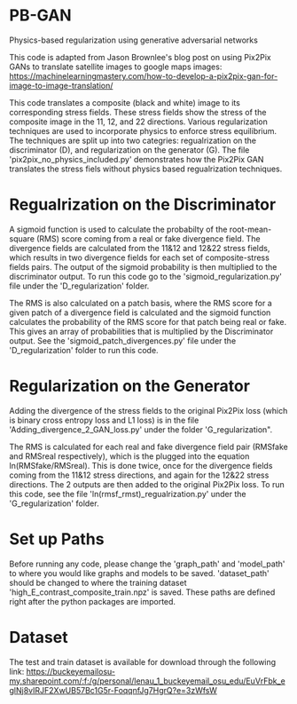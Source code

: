 # PB-GAN
Physics-based regularization using generative adversarial networks

This code is adapted from Jason Brownlee's blog post on using Pix2Pix GANs to translate satellite images to google maps images: https://machinelearningmastery.com/how-to-develop-a-pix2pix-gan-for-image-to-image-translation/

This code translates a composite (black and white) image to its corresponding stress fields. These stress fields show the stress of the composite image in the 11, 12, and 22 directions. Various regularization techniques are used to incorporate physics to enforce stress equilibrium. The techniques are split up into two categries: regualrization on the discriminator (D), and regularization on the generator (G). The file 'pix2pix_no_physics_included.py' demonstrates how the Pix2Pix GAN translates the stress fiels without physics based regualrization techniques.

# Regualrization on the Discriminator
A sigmoid function is used to calculate the probabilty of the root-mean-square (RMS) score coming from a real or fake divergence field. The divergence fields are calculated from the 11&12 and 12&22 stress fields, which results in two divergence fields for each set of composite-stress fields pairs. The output of the sigmoid probability is then multiplied to the discriminator output. To run this code go to the 'sigmoid_regularization.py' file under the 'D_regularization' folder.

The RMS is also calculated on a patch basis, where the RMS score for a given patch of a divergence field is calculated and the sigmoid function calculates the probability of the RMS score for that patch being real or fake. This gives an array of probabilities that is multiplied by the Discriminator output. See the 'sigmoid_patch_divergences.py' file under the 'D_regularization' folder to run this code.

# Regularization on the Generator
Adding the divergence of the stress fields to the original Pix2Pix loss (which is binary cross entropy loss and L1 loss) is in the file 'Adding_divergence_2_GAN_loss.py' under the folder 'G_regularization". 

The RMS is calculated for each real and fake divergence field pair (RMSfake and RMSreal respectively), which is the plugged into the equation ln(RMSfake/RMSreal). This is done twice, once for the divergence fields coming from the 11&12 stress directions, and again for the 12&22 stress directions. The 2 outputs are then added to the original Pix2Pix loss. To run this code, see the file 'ln(rmsf_rmst)_regualrization.py' under the 'G_regularization' folder.

# Set up Paths
Before running any code, please change the 'graph_path' and 'model_path' to where you would like graphs and models to be saved. 'dataset_path' should be changed to where the training dataset 'high_E_contrast_composite_train.npz' is saved. These paths are defined right after the python packages are imported. 

# Dataset
The test and train dataset is available for download through the following link:
https://buckeyemailosu-my.sharepoint.com/:f:/g/personal/lenau_1_buckeyemail_osu_edu/EuVrFbk_eglNj8vIRJF2XwUB57Bc1G5r-FoqqnfJg7HgrQ?e=3zWfsW
